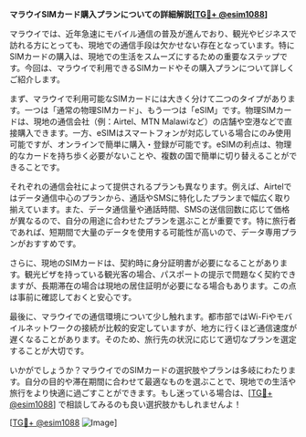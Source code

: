 **マラウイSIMカード購入プランについての詳細解説[[TG💪+ @esim1088](https://t.me/s/esim1088)]**

マラウイでは、近年急速にモバイル通信の普及が進んでおり、観光やビジネスで訪れる方にとっても、現地での通信手段は欠かせない存在となっています。特にSIMカードの購入は、現地での生活をスムーズにするための重要なステップです。今回は、マラウイで利用できるSIMカードやその購入プランについて詳しくご紹介します。

まず、マラウイで利用可能なSIMカードには大きく分けて二つのタイプがあります。一つは「通常の物理SIMカード」、もう一つは「eSIM」です。物理SIMカードは、現地の通信会社（例：Airtel、MTN Malawiなど）の店舗や空港などで直接購入できます。一方、eSIMはスマートフォンが対応している場合にのみ使用可能ですが、オンラインで簡単に購入・登録が可能です。eSIMの利点は、物理的なカードを持ち歩く必要がないことや、複数の国で簡単に切り替えることができることです。

それぞれの通信会社によって提供されるプランも異なります。例えば、Airtelではデータ通信中心のプランから、通話やSMSに特化したプランまで幅広く取り揃えています。また、データ通信量や通話時間、SMSの送信回数に応じて価格が異なるので、自分の用途に合わせたプランを選ぶことが重要です。特に旅行者であれば、短期間で大量のデータを使用する可能性が高いので、データ専用プランがおすすめです。

さらに、現地のSIMカードは、契約時に身分証明書が必要になることがあります。観光ビザを持っている観光客の場合、パスポートの提示で問題なく契約できますが、長期滞在の場合は現地の居住証明が必要になる場合もあります。この点は事前に確認しておくと安心です。

最後に、マラウイでの通信環境について少し触れます。都市部ではWi-Fiやモバイルネットワークの接続が比較的安定していますが、地方に行くほど通信速度が遅くなることがあります。そのため、旅行先の状況に応じて適切なプランを選定することが大切です。

いかがでしょうか？マラウイでのSIMカードの選択肢やプランは多岐にわたります。自分の目的や滞在期間に合わせて最適なものを選ぶことで、現地での生活や旅行をより快適に過ごすことができます。もし迷っている場合は、[[TG💪+ @esim1088](https://t.me/s/esim1088)] で相談してみるのも良い選択肢かもしれませんよ！

[[TG💪+ @esim1088](https://t.me/s/esim1088) ![Image](https://i.postimg.cc/Y0z9fWf4/image.png)]